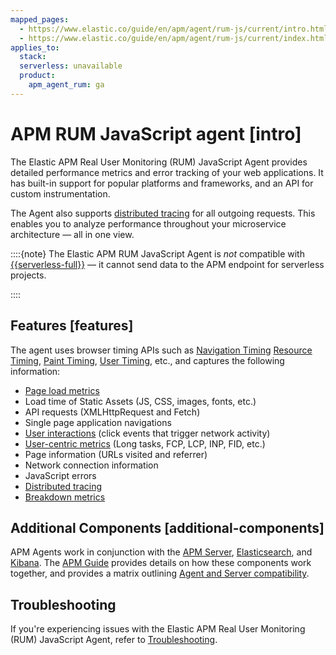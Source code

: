 ```yaml
---
mapped_pages:
  - https://www.elastic.co/guide/en/apm/agent/rum-js/current/intro.html
  - https://www.elastic.co/guide/en/apm/agent/rum-js/current/index.html
applies_to:
  stack:
  serverless: unavailable
  product:
    apm_agent_rum: ga
---
```


# APM RUM JavaScript agent [intro]

The Elastic APM Real User Monitoring (RUM) JavaScript Agent provides detailed performance metrics and error tracking of your web applications. It has built-in support for popular platforms and frameworks, and an API for custom instrumentation.

The Agent also supports [distributed tracing](/reference/distributed-tracing.md) for all outgoing requests. This enables you to analyze performance throughout your microservice architecture — all in one view.

::::{note}
The Elastic APM RUM JavaScript Agent is *not* compatible with [{{serverless-full}}](docs-content://deploy-manage/deploy/elastic-cloud/serverless.md) — it cannot send data to the APM endpoint for serverless projects.

::::



## Features [features]

The agent uses browser timing APIs such as [Navigation Timing](https://w3c.github.io/navigation-timing/) [Resource Timing](https://w3c.github.io/resource-timing/), [Paint Timing](https://w3c.github.io/paint-timing/), [User Timing](https://w3c.github.io/user-timing/), etc., and captures the following information:

* [Page load metrics](/reference/supported-technologies.md#page-load-metrics)
* Load time of Static Assets (JS, CSS, images, fonts, etc.)
* API requests (XMLHttpRequest and Fetch)
* Single page application navigations
* [User interactions](/reference/supported-technologies.md#user-interactions) (click events that trigger network activity)
* [User-centric metrics](/reference/supported-technologies.md#user-centric-metrics) (Long tasks, FCP, LCP, INP, FID, etc.)
* Page information (URLs visited and referrer)
* Network connection information
* JavaScript errors
* [Distributed tracing](/reference/distributed-tracing.md)
* [Breakdown metrics](/reference/breakdown-metrics.md)


## Additional Components [additional-components]

APM Agents work in conjunction with the [APM Server](docs-content://reference/apm/observability/apm.md), [Elasticsearch](docs-content://get-started/index.md), and [Kibana](docs-content://get-started/the-stack.md). The [APM Guide](docs-content://reference/apm/observability/apm.md) provides details on how these components work together, and provides a matrix outlining [Agent and Server compatibility](docs-content://solutions/observability/apm/apm-agent-compatibility.md).

## Troubleshooting

If you're experiencing issues with the Elastic APM Real User Monitoring (RUM) JavaScript Agent, refer to [Troubleshooting](docs-content://troubleshoot/observability/apm-agent-rum-js/apm-real-user-monitoring-javascript-agent.md).